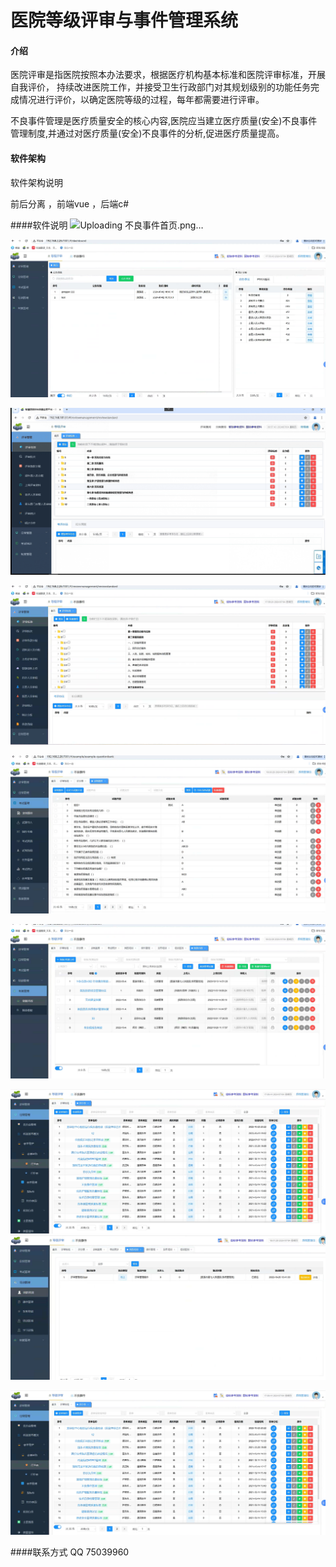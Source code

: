 # 医院等级评审与事件管理系统

#### 介绍
医院评审是指医院按照本办法要求，根据医疗机构基本标准和医院评审标准，开展自我评价， 持续改进医院工作，并接受卫生行政部门对其规划级别的功能任务完成情况进行评价，以确定医院等级的过程，每年都需要进行评审。

不良事件管理是医疗质量安全的核心内容,医院应当建立医疗质量(安全)不良事件管理制度,并通过对医疗质量(安全)不良事件的分析,促进医疗质量提高。

#### 软件架构
软件架构说明

前后分离 ，前端vue ，后端c#

####软件说明
![Uploading 不良事件首页.png…]()


![输入图片说明](images/%E7%AD%89%E7%BA%A7%E8%AF%84%E5%AE%A1%E5%92%8C%E4%B8%8D%E8%89%AF%E4%BA%8B%E4%BB%B6%E9%A6%96%E9%A1%B5-%E9%80%9A%E7%9F%A5.png)

![输入图片说明](images/%E6%B5%99%E6%B1%9F%E8%82%BF%E7%98%A4%E5%8C%BB%E9%99%A2-%E7%AD%89%E7%BA%A7%E8%AF%84%E5%AE%A1.png)

![输入图片说明](images/%E8%AF%84%E5%AE%A1%E6%A0%87%E5%87%86.png)

![输入图片说明](images/%E8%80%83%E8%AF%95%E7%AE%A1%E7%90%86-%E5%BD%95%E5%85%A5%E9%A2%98%E5%BA%93.png)

![输入图片说明](images/%E5%88%B6%E5%BA%A6%E7%AE%A1%E7%90%86.png)

![输入图片说明](images/%E6%97%A5%E5%B8%B8%E7%AE%A1%E7%90%86.png)
![输入图片说明](images/%E5%9F%B9%E8%AE%AD%E7%AE%A1%E7%90%86-%E6%88%91%E7%9A%84%E5%9F%B9%E8%AE%AD.png)

![输入图片说明](images/%E6%97%A5%E5%B8%B8%E7%AE%A1%E7%90%86.png)
 
####联系方式
QQ  75039960
